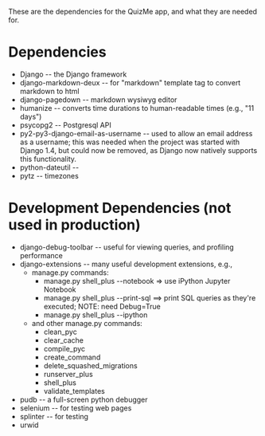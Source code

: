 These are the dependencies for the QuizMe app, and what they are needed for.

# Dependencies
- Django -- the Django framework
- django-markdown-deux -- for "markdown" template tag to convert markdown to html
- django-pagedown -- markdown wysiwyg editor
- humanize -- converts time durations to human-readable times (e.g., "11 days")
- psycopg2 -- Postgresql API
- py2-py3-django-email-as-username -- used to allow an email address as a username; this was needed when the project was started with Django 1.4, but could now be removed, as Django now natively supports this functionality.
- python-dateutil --
- pytz -- timezones

# Development Dependencies (not used in production)

- django-debug-toolbar -- useful for viewing queries, and profiling performance
- django-extensions -- many useful development extensions, e.g., 
    - manage.py commands:  
        - manage.py shell_plus --notebook  => use iPython Jupyter Notebook  
        - manage.py shell_plus --print-sql  ==> print SQL queries as they're executed; NOTE: need Debug=True  
        - manage.py shell_plus --ipython  
    - and other manage.py commands:  
        - clean_pyc  
        - clear_cache  
        - compile_pyc  
        - create_command  
        - delete_squashed_migrations  
        - runserver_plus  
        - shell_plus  
        - validate_templates  
- pudb -- a full-screen python debugger
- selenium -- for testing web pages
- splinter -- for testing
- urwid
